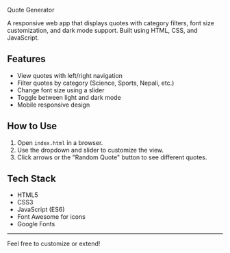 Quote Generator

A responsive web app that displays quotes with category filters, font size customization, and dark mode support. Built using HTML, CSS, and JavaScript.

## Features

- View quotes with left/right navigation
- Filter quotes by category (Science, Sports, Nepali, etc.)
- Change font size using a slider
- Toggle between light and dark mode
- Mobile responsive design

## How to Use

1. Open `index.html` in a browser.
2. Use the dropdown and slider to customize the view.
3. Click arrows or the "Random Quote" button to see different quotes.

## Tech Stack

- HTML5
- CSS3
- JavaScript (ES6)
- Font Awesome for icons
- Google Fonts

---

Feel free to customize or extend!
